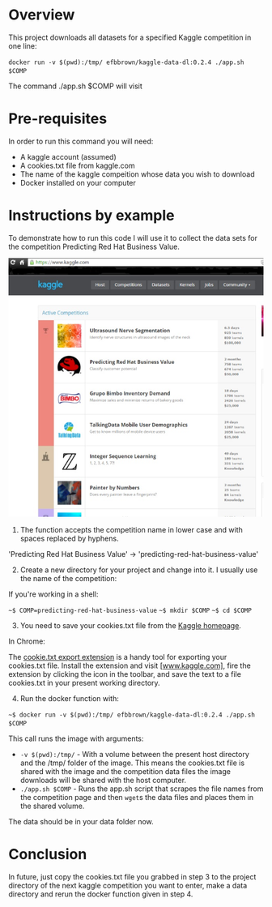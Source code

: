 # Overview

This project downloads all datasets for a specified Kaggle competition in one line:

`docker run -v $(pwd):/tmp/ efbbrown/kaggle-data-dl:0.2.4 ./app.sh $COMP`

The command ./app.sh $COMP will visit

# Pre-requisites

In order to run this command you will need:

- A kaggle account (assumed) 
- A cookies.txt file from kaggle.com
- The name of the kaggle compeition whose data you wish to download
- Docker installed on your computer

# Instructions by example

To demonstrate how to run this code I will use it to collect the data sets for the competition Predicting Red Hat Business Value.

<img src="img/kaggle-home.jpg"></img>

1. The function accepts the competition name in lower case and with spaces replaced by hyphens.

'Predicting Red Hat Business Value' -> 'predicting-red-hat-business-value'

2. Create a new directory for your project and change into it. I usually use the name of the competition:

If you're working in a shell:

`~$ COMP=predicting-red-hat-business-value`
`~$ mkdir $COMP`
`~$ cd $COMP`

3. You need to save your cookies.txt file from the [Kaggle homepage](https://www.kaggle.com/).

In Chrome:

The [cookie.txt export extension](https://chrome.google.com/webstore/detail/cookietxt-export/lopabhfecdfhgogdbojmaicoicjekelh) is a handy tool for exporting your cookies.txt file. Install the extension and visit [www.kaggle.com], fire the extension by clicking the icon in the toolbar, and save the text to a file cookies.txt in your present working directory.

4. Run the docker function with:

`~$ docker run -v $(pwd):/tmp/ efbbrown/kaggle-data-dl:0.2.4 ./app.sh $COMP`

This call runs the image with arguments:
 - `-v $(pwd):/tmp/` - With a volume between the present host directory and the /tmp/ folder of the image. This means the cookies.txt file is shared with the image and the competition data files the image downloads will be shared with the host computer.
 - `./app.sh $COMP` - Runs the app.sh script that scrapes the file names from the competition page and then `wget`s the data files and places them in the shared volume.

The data should be in your data folder now.

# Conclusion

In future, just copy the cookies.txt file you grabbed in step 3 to the project directory of the next kaggle competition you want to enter, make a data directory and rerun the docker function given in step 4.
